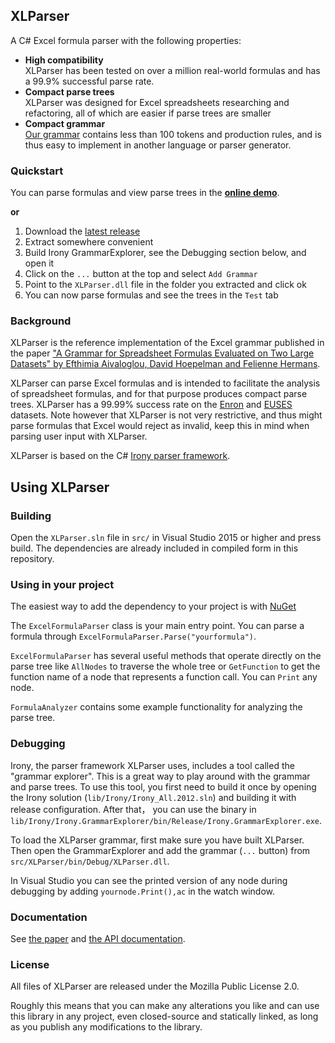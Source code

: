 ## XLParser
A C# Excel formula parser with the following properties:

* **High compatibility**<br/>
  XLParser has been tested on over a million real-world formulas and has a 99.9% successful parse rate.
* **Compact parse trees**<br/>
  XLParser was designed for Excel spreadsheets researching and refactoring, all of which are easier if parse trees are smaller
* **Compact grammar**<br />
  [Our grammar](https://github.com/PerfectXL/XLParser/blob/master/src/XLParser/ExcelFormulaGrammar.cs) contains less than 100 tokens and production rules, and is thus easy to implement in another language or parser generator.

### Quickstart

You can parse formulas and view parse trees in the [**online demo**](http://xlparser.perfectxl.nl/demo).

**or**

1. Download the [latest release](https://github.com/PerfectXL/XLParser/releases/latest)
2. Extract somewhere convenient
3. Build Irony GrammarExplorer, see the Debugging section below, and open it
4. Click on the `...` button at the top and select `Add Grammar`
5. Point to the `XLParser.dll` file in the folder you extracted and click ok
6. You can now parse formulas and see the trees in the `Test` tab

### Background

XLParser is the reference implementation of the Excel grammar published in the paper ["A Grammar for Spreadsheet Formulas Evaluated on Two Large Datasets" by Efthimia Aivaloglou, David Hoepelman and Felienne Hermans](https://drive.google.com/file/d/0B79P2Uym3JjvMjlaWWtnTWRLQmc/view?usp=sharing).

XLParser can parse Excel formulas and is intended to facilitate the analysis of spreadsheet formulas, and for that purpose produces compact parse trees.
XLParser  has a 99.99% success rate on the [Enron](http://www.felienne.com/archives/3634) and [EUSES](http://eusesconsortium.org/resources.php) datasets.
Note however that XLParser is not very restrictive, and thus might parse formulas that Excel would reject as invalid, keep this in mind when parsing user input with XLParser.

XLParser is based on the C# [Irony parser framework](https://irony.codeplex.com/).

## Using XLParser

### Building

Open the `XLParser.sln` file in `src/` in Visual Studio 2015 or higher and press build. The dependencies are already included in compiled form in this repository.

### Using in your project

The easiest way to add the dependency to your project is with [NuGet](https://www.nuget.org/packages/XLParser/)

The `ExcelFormulaParser` class is your main entry point. You can parse a formula through `ExcelFormulaParser.Parse("yourformula")`.

`ExcelFormulaParser` has several useful methods that operate directly on the parse tree like `AllNodes` to traverse the whole tree or `GetFunction` to get the function name of a node that represents a function call. You can `Print` any node.

`FormulaAnalyzer` contains some example functionality for analyzing the parse tree.

### Debugging

Irony, the parser framework XLParser uses, includes a tool called the "grammar explorer". This is a great way to play around with the grammar and parse trees.
To use this tool, you first need to build it once by opening the Irony solution (`lib/Irony/Irony_All.2012.sln`) and building it with release configuration. After that， you can use the binary in `lib/Irony/Irony.GrammarExplorer/bin/Release/Irony.GrammarExplorer.exe`.

To load the XLParser grammar, first make sure you have built XLParser. Then open the GrammarExplorer and add the grammar (`...` button) from `src/XLParser/bin/Debug/XLParser.dll`.

In Visual Studio you can see the printed version of any node during debugging by adding `yournode.Print(),ac` in the watch window.

### Documentation

See [the paper](https://drive.google.com/file/d/0B79P2Uym3JjvMjlaWWtnTWRLQmc/view?usp=sharing) and [the API documentation](https://spreadsheetlab.github.io/XLParser/api/namespace_x_l_parser.html).

### License

All files of XLParser are released under the Mozilla Public License 2.0.

Roughly this means that you can make any alterations you like and can use this library in any project, even closed-source and statically linked, as long as you publish any modifications to the library.
